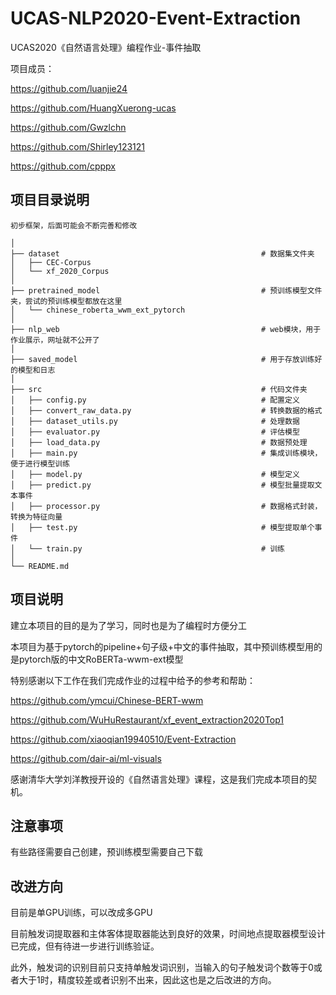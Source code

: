 # UCAS-NLP2020-Event-Extraction
UCAS2020《自然语言处理》编程作业-事件抽取

项目成员：

https://github.com/luanjie24

https://github.com/HuangXuerong-ucas

https://github.com/Gwzlchn

https://github.com/Shirley123121

https://github.com/cpppx


## 项目目录说明

```
初步框架，后面可能会不断完善和修改

│
├── dataset                                             # 数据集文件夹
│   ├── CEC-Corpus
│   └── xf_2020_Corpus 
│
├── pretrained_model                                    # 预训练模型文件夹，尝试的预训练模型都放在这里
│   └── chinese_roberta_wwm_ext_pytorch
│
├── nlp_web                                             # web模块，用于作业展示，网址就不公开了
│   
├── saved_model                                         # 用于存放训练好的模型和日志
│   
├── src                                                 # 代码文件夹
│   ├── config.py                                       # 配置定义
│   ├── convert_raw_data.py                             # 转换数据的格式 
│   ├── dataset_utils.py                                # 处理数据
│   ├── evaluator.py                                    # 评估模型
│   ├── load_data.py                                    # 数据预处理
│   ├── main.py                                         # 集成训练模块，便于进行模型训练
│   ├── model.py                                        # 模型定义
│   ├── predict.py                                      # 模型批量提取文本事件
│   ├── processor.py                                    # 数据格式封装，转换为特征向量
│   ├── test.py                                         # 模型提取单个事件
│   └── train.py                                        # 训练
│
└── README.md

```

## 项目说明

建立本项目的目的是为了学习，同时也是为了编程时方便分工

本项目为基于pytorch的pipeline+句子级+中文的事件抽取，其中预训练模型用的是pytorch版的中文RoBERTa-wwm-ext模型

特别感谢以下工作在我们完成作业的过程中给予的参考和帮助：

https://github.com/ymcui/Chinese-BERT-wwm

https://github.com/WuHuRestaurant/xf_event_extraction2020Top1

https://github.com/xiaoqian19940510/Event-Extraction

https://github.com/dair-ai/ml-visuals

感谢清华大学刘洋教授开设的《自然语言处理》课程，这是我们完成本项目的契机。

## 注意事项
有些路径需要自己创建，预训练模型需要自己下载

## 改进方向
目前是单GPU训练，可以改成多GPU

目前触发词提取器和主体客体提取器能达到良好的效果，时间地点提取器模型设计已完成，但有待进一步进行训练验证。

此外，触发词的识别目前只支持单触发词识别，当输入的句子触发词个数等于0或者大于1时，精度较差或者识别不出来，因此这也是之后改进的方向。


